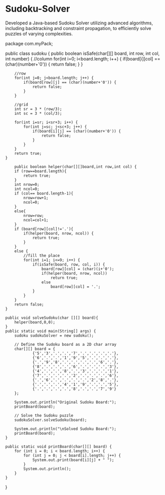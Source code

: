 # Sudoku-Solver
Developed a Java-based Sudoku Solver utilizing advanced algorithms, including backtracking and constraint propagation, to efficiently solve puzzles of varying complexities.

package com.myPack;

public class sudoku {
    public boolean isSafe(char[][] board, int row, int col, int number) {
        //column
        for(int i=0; i<board.length; i++) {
            if(board[i][col] == (char)(number+'0')) {
                return false;
            }
        }

        //row
        for(int j=0; j<board.length; j++) {
            if(board[row][j] == (char)(number+'0')) {
                return false;
            }
        }

        //grid
        int sr = 3 * (row/3);
        int sc = 3 * (col/3);

        for(int i=sr; i<sr+3; i++) {
            for(int j=sc; j<sc+3; j++) {
                if(board[i][j] == (char)(number+'0')) {
                    return false;
                }
            }
        }
        return true;
    }

        public boolean helper(char[][]board,int row,int col) {
        if (row==board.length){
            return true;
        }
        int nrow=0;
        int ncol=0;
        if (col== board.length-1){
            nrow=row+1;
            ncol=0;
        }
        else{
            nrow=row;
            ncol=col+1;
        }
        if (board[row][col]!='.'){
            if(helper(board, nrow, ncol)) {
                return true;
            }
        }
        else {
            //fill the place
            for(int i=1; i<=9; i++) {
                if(isSafe(board, row, col, i)) {
                    board[row][col] = (char)(i+'0');
                    if(helper(board, nrow, ncol))
                        return true;
                    else
                        board[row][col] = '.';
                }
            }
        }
        return false;
    }

    public void solveSudoku(char [][] board){
        helper(board,0,0);
    }
    public static void main(String[] args) {
        sudoku sudokuSolver = new sudoku();

        // Define the Sudoku board as a 2D char array
        char[][] board = {
                {'5','3','.','.','7','.','.','.','.'},
                {'6','.','.','1','9','5','.','.','.'},
                {'.','9','8','.','.','.','.','6','.'},
                {'8','.','.','.','6','.','.','.','3'},
                {'4','.','.','8','.','3','.','.','1'},
                {'7','.','.','.','2','.','.','.','6'},
                {'.','6','.','.','.','.','2','8','.'},
                {'.','.','.','4','1','9','.','.','5'},
                {'.','.','.','.','8','.','.','7','9'}
        };

        System.out.println("Original Sudoku Board:");
        printBoard(board);

        // Solve the Sudoku puzzle
        sudokuSolver.solveSudoku(board);

        System.out.println("\nSolved Sudoku Board:");
        printBoard(board);
    }

    public static void printBoard(char[][] board) {
        for (int i = 0; i < board.length; i++) {
            for (int j = 0; j < board[i].length; j++) {
                System.out.print(board[i][j] + " ");
            }
            System.out.println();
        }
    }

}
